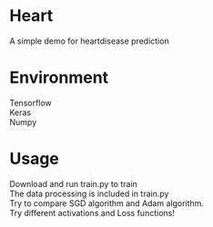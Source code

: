 # Heart
A simple demo for heartdisease prediction
# Environment
Tensorflow  
Keras  
Numpy  
# Usage
Download and run train.py to train  
The data processing is included in train.py   
Try to compare SGD algorithm and Adam algorithm.   
Try different activations and Loss functions!
